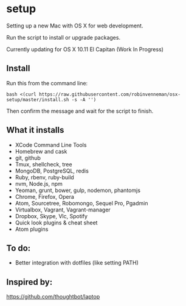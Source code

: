 setup
=====

Setting up a new Mac with OS X for web development.

Run the script to install or upgrade packages.

Currently updating for OS X 10.11 El Capitan (Work In Progress)


Install
-------
Run this from the command line:

    bash <(curl https://raw.githubusercontent.com/robinvenneman/osx-setup/master/install.sh -s -A '')

Then confirm the message and wait for the script to finish.


What it installs
----------------

* XCode Command Line Tools
* Homebrew and cask
* git, github
* Tmux, shellcheck, tree
* MongoDB, PostgreSQL, redis
* Ruby, rbenv, ruby-build
* nvm, Node.js, npm
* Yeoman, grunt, bower, gulp, nodemon, phantomjs
* Chrome, Firefox, Opera
* Atom, Sourcetree, Robomongo, Sequel Pro, Pgadmin
* Virtualbox, Vagrant, Vagrant-manager
* Dropbox, Skype, Vlc, Spotify
* Quick look plugins & cheat sheet
* Atom plugins


To do:
------

* Better integration with dotfiles (like setting PATH)


Inspired by:
------------

https://github.com/thoughtbot/laptop
